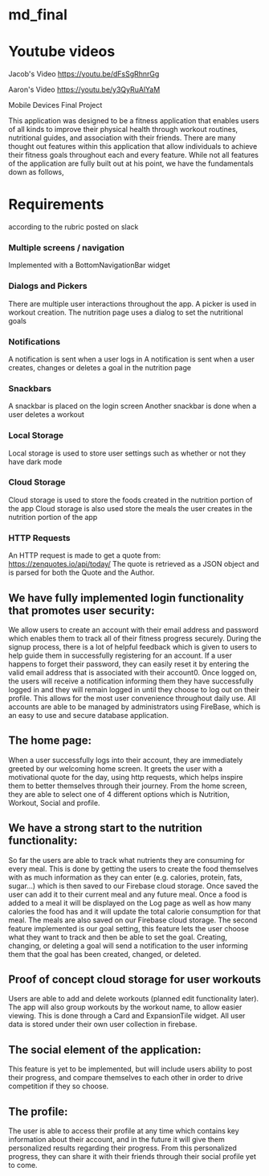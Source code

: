 # md_final


# Youtube videos

Jacob's Video
https://youtu.be/dFsSgRhnrGg


Aaron's Video
https://youtu.be/y3QyRuAlYaM

Mobile Devices Final Project

This application was designed to be a fitness application that enables users of all kinds to improve their physical health through workout routines, nutritional guides, and association with their friends. There are many thought out features within this application that allow individuals to achieve their fitness goals throughout each and every feature. While not all features of the application are fully built out at his point, we have the fundamentals down as follows,

# Requirements
according to the rubric posted on slack

### Multiple screens / navigation
Implemented with a BottomNavigationBar widget

### Dialogs and Pickers
There are multiple user interactions throughout the app. A picker is used in workout creation.
The nutrition page uses a dialog to set the nutritional goals

### Notifications
A notification is sent when a user logs in
A notification is sent when a user creates, changes or deletes a goal in the nutrition page

### Snackbars
A snackbar is placed on the login screen
Another snackbar is done when a user deletes a workout

### Local Storage
Local storage is used to store user settings such as whether or not they have dark mode  

### Cloud Storage
Cloud storage is used to store the foods created in the nutrition portion of the app
Cloud storage is also used store the meals the user creates in the nutrition portion of the app 

### HTTP Requests
An HTTP request is made to get a quote from: https://zenquotes.io/api/today/
The quote is retrieved as a JSON object and is parsed for both the Quote and the Author.




## We have fully implemented login functionality that promotes user security:

We allow users to create an account with their email address and password which enables them to track all of their fitness progress securely. During the signup process, there is a lot of helpful feedback which is given to users to help guide them in successfully registering for an account.  If a user happens to forget their password, they can easily reset it by entering the valid email address that is associated with their account0. Once logged on, the users will receive a notification informing them they have successfully logged in and they will remain logged in until they choose to log out on their profile. This allows for the most user convenience throughout daily use. All accounts are able to be managed by administrators using FireBase, which is an easy to use and secure database application. 

## The home page:

When a user successfully logs into their account, they are immediately greeted by our welcoming home screen. It greets the user with a motivational quote for the day, using http requests, which helps inspire them to better themselves through their journey. From the home screen, they are able to select one of 4 different options which is Nutrition, Workout, Social and profile.



## We have a strong start to the nutrition functionality: 

So far the users are able to track what nutrients they are consuming for every meal. This is done by getting the users to create the food themselves with as much information as they can enter (e.g. calories, protein, fats, sugar…) which is then saved to our Firebase cloud storage. Once saved the user can add it to their current meal and any future meal. Once a food is added to a meal it will be displayed on the Log page as well as how many calories the food has and it will update the total calorie consumption for that meal. The meals are also saved on our Firebase cloud storage. The second feature implemented is our goal setting, this feature lets the user choose what they want to track and then be able to set the goal. Creating, changing, or deleting a goal will send a notification to the user informing them that the goal has been created, changed, or deleted. 




## Proof of concept cloud storage for user workouts
Users are able to add and delete workouts (planned edit functionality later). The app will also group workouts by the workout name, to allow easier viewing. This is done through a Card and ExpansionTile widget. All user data is stored under their own user collection in firebase. 

## The social element of the application:

This feature is yet to be implemented, but will include users ability to post their progress, and compare themselves to each other in order to drive competition if they so choose.

## The profile:

The user is able to access their profile at any time which contains key information about their account, and in the future it will give them personalized results regarding their progress. From this personalized progress, they can share it with their friends through their social profile yet to come.

